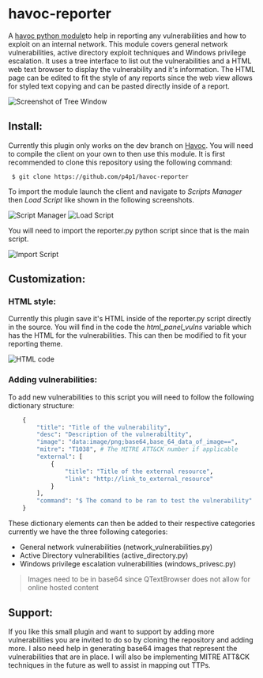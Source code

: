 # havoc-reporter

A [havoc python module](https://havocframework.com/)to help in reporting any
vulnerabilities and how to exploit on an internal network. This module covers
general network vulnerabilities, active directory exploit techniques and Windows
privilege escalation. It uses a tree interface to list out the vulnerabilities
and a HTML web text browser to display the vulnerability and it's information.
The HTML page can be edited to fit the style of any reports since the web view
allows for styled text copying and can be pasted directly inside of a report.

![Screenshot of Tree Window](https://raw.githubusercontent.com/p4p1/havoc-reporter/main/assets/reporter.png)

## Install:

Currently this plugin only works on the dev branch on [Havoc](https://github.com/HavocFramework/Havoc/tree/dev).
You will need to compile the client on your own to then use this module. It is
first recommended to clone this repository using the following command:
```
 $ git clone https://github.com/p4p1/havoc-reporter
```
To import the module launch the client and navigate to *Scripts Manager* then
*Load Script* like shown in the following screenshots.

![Script Manager](https://raw.githubusercontent.com/p4p1/havoc-reporter/main/assets/tuto1.png)
![Load Script](https://raw.githubusercontent.com/p4p1/havoc-reporter/main/assets/tuto2.png)

You will need to import the reporter.py python script since that is the main
script.

![Import Script](https://raw.githubusercontent.com/p4p1/havoc-reporter/main/assets/tuto3.png)

## Customization:

### HTML style:

Currently this plugin save it's HTML inside of the reporter.py script directly
in the source. You will find in the code the *html_panel_vulns* variable which
has the HTML for the vulnerabilities. This can then be modified to fit your
reporting theme.

![HTML code](https://raw.githubusercontent.com/p4p1/havoc-reporter/main/assets/html_code.png)

### Adding vulnerabilities:

To add new vulnerabilities to this script you will need to follow the following
dictionary structure:
```python
    {
        "title": "Title of the vulnerability",
        "desc": "Description of the vulnerabiltity",
        "image": "data:image/png;base64,base_64_data_of_image==",
        "mitre": "T1038", # The MITRE ATT&CK number if applicable
        "external": [
            {
                "title": "Title of the external resource",
                "link": "http://link_to_external_resource"
            }
        ],
        "command": "$ The comand to be ran to test the vulnerability"
    }
```
These dictionary elements can then be added to their respective categories
currently we have the three following categories:
 - General network vulnerabilities (network_vulnerabilities.py)
 - Active Directory vulnerabilities (active_directory.py)
 - Windows privilege escalation vulnerabilities (windows_privesc.py)

> Images need to be in base64 since QTextBrowser does not allow for online hosted content

## Support:

If you like this small plugin and want to support by adding more vulnerabilities
you are invited to do so by cloning the repository and adding more. I also need
help in generating base64 images that represent the vulnerabilities that are in
place. I will also be implementing MITRE ATT&CK techniques in the future as well
to assist in mapping out TTPs.
